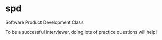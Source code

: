 # spd
Software Product Development Class

To be a successful interviewer, doing lots of practice questions will help!
